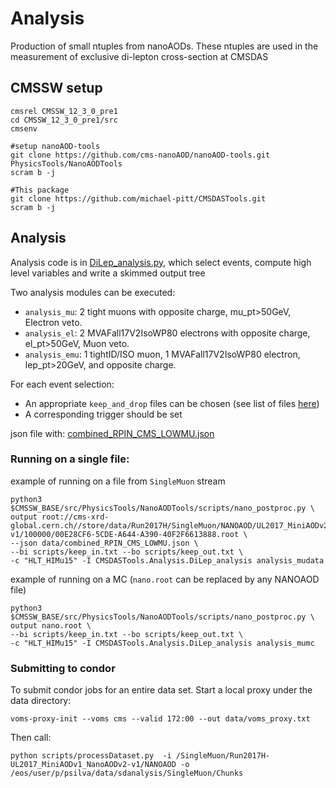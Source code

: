 # Analysis
Production of small ntuples from nanoAODs. These ntuples are used in the measurement of exclusive di-lepton cross-section at CMSDAS

## CMSSW setup
```
cmsrel CMSSW_12_3_0_pre1
cd CMSSW_12_3_0_pre1/src
cmsenv

#setup nanoAOD-tools
git clone https://github.com/cms-nanoAOD/nanoAOD-tools.git PhysicsTools/NanoAODTools
scram b -j

#This package
git clone https://github.com/michael-pitt/CMSDASTools.git
scram b -j
```

## Analysis


Analysis code is in [DiLep_analysis.py](https://github.com/michael-pitt/CMSDASTools/blob/main/Analysis/python/DiLep_analysis.py), which select events, compute high level variables and write a skimmed output tree

Two analysis modules can be executed:
- `analysis_mu`: 2 tight muons with opposite charge, mu_pt>50GeV, Electron veto. 
- `analysis_el`: 2 MVAFall17V2IsoWP80 electrons with opposite charge, el_pt>50GeV, Muon veto.
- `analysis_emu`: 1 tightID/ISO muon, 1 MVAFall17V2IsoWP80 electron, lep_pt>20GeV, and opposite charge.

For each event selection:
- An appropriate `keep_and_drop` files can be chosen (see list of files [here](https://github.com/michael-pitt/CMSDASTools/tree/main/Analysis/scripts))
- A corresponding trigger should be set

json file with: [combined_RPIN_CMS_LOWMU.json](https://github.com/michael-pitt/CMSDAS-tools/blob/main/data/combined_RPIN_CMS.json)

### Running on a single file:

example of running on a file from `SingleMuon` stream
```
python3 $CMSSW_BASE/src/PhysicsTools/NanoAODTools/scripts/nano_postproc.py \
output root://cms-xrd-global.cern.ch//store/data/Run2017H/SingleMuon/NANOAOD/UL2017_MiniAODv2_NanoAODv9-v1/100000/00E28CF6-5CDE-A644-A390-40F2F6613888.root \
--json data/combined_RPIN_CMS_LOWMU.json \
--bi scripts/keep_in.txt --bo scripts/keep_out.txt \
-c "HLT_HIMu15" -I CMSDASTools.Analysis.DiLep_analysis analysis_mudata
```

example of running on a MC (`nano.root` can be replaced by any NANOAOD file)
```
python3 $CMSSW_BASE/src/PhysicsTools/NanoAODTools/scripts/nano_postproc.py \
output nano.root \
--bi scripts/keep_in.txt --bo scripts/keep_out.txt \
-c "HLT_HIMu15" -I CMSDASTools.Analysis.DiLep_analysis analysis_mumc
```

### Submitting to condor

To submit condor jobs for an entire data set.
Start a local proxy under the data directory:

```
voms-proxy-init --voms cms --valid 172:00 --out data/voms_proxy.txt
```

Then call:

```
python scripts/processDataset.py  -i /SingleMuon/Run2017H-UL2017_MiniAODv1_NanoAODv2-v1/NANOAOD -o /eos/user/p/psilva/data/sdanalysis/SingleMuon/Chunks
```



